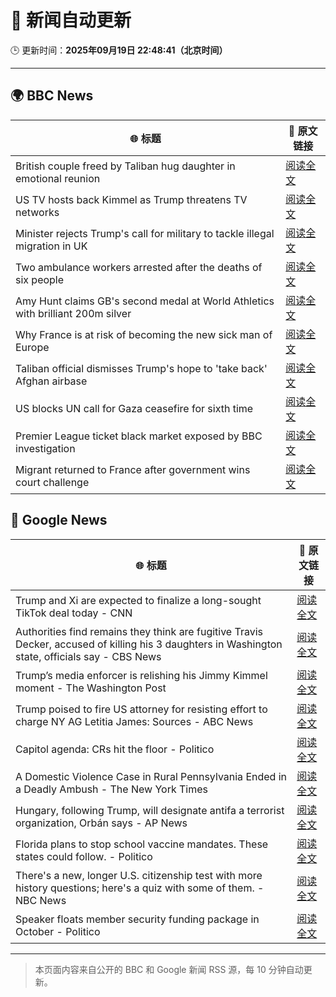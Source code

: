 # 🧠 新闻自动更新

🕒 更新时间：**2025年09月19日 22:48:41（北京时间）**

---

## 🌍 BBC News

| 🌐 标题 | 🔗 原文链接 |
|--------|-------------|
| British couple freed by Taliban hug daughter in emotional reunion | [阅读全文](https://www.bbc.com/news/articles/c0q7l8ewj0wo?at_medium=RSS&at_campaign=rss) |
| US TV hosts back Kimmel as Trump threatens TV networks | [阅读全文](https://www.bbc.com/news/articles/clyxjve3pe2o?at_medium=RSS&at_campaign=rss) |
| Minister rejects Trump's call for military to tackle illegal migration in UK | [阅读全文](https://www.bbc.com/news/articles/c04qre9l0v3o?at_medium=RSS&at_campaign=rss) |
| Two ambulance workers arrested after the deaths of six people | [阅读全文](https://www.bbc.com/news/articles/cvgvnvnm0vro?at_medium=RSS&at_campaign=rss) |
| Amy Hunt claims GB's second medal at World Athletics with brilliant 200m silver | [阅读全文](https://www.bbc.com/sport/athletics/articles/c701x1wn5rno?at_medium=RSS&at_campaign=rss) |
| Why France is at risk of becoming the new sick man of Europe | [阅读全文](https://www.bbc.com/news/articles/cvg9n6vr2eyo?at_medium=RSS&at_campaign=rss) |
| Taliban official dismisses Trump's hope to 'take back' Afghan airbase | [阅读全文](https://www.bbc.com/news/articles/c24rz9jeyjjo?at_medium=RSS&at_campaign=rss) |
| US blocks UN call for Gaza ceasefire for sixth time | [阅读全文](https://www.bbc.com/news/articles/ce3yj41083no?at_medium=RSS&at_campaign=rss) |
| Premier League ticket black market exposed by BBC investigation | [阅读全文](https://www.bbc.com/sport/articles/cwy9dlqxx2ro?at_medium=RSS&at_campaign=rss) |
| Migrant returned to France after government wins court challenge | [阅读全文](https://www.bbc.com/news/articles/cx273vnkjpmo?at_medium=RSS&at_campaign=rss) |

## 📰 Google News

| 🌐 标题 | 🔗 原文链接 |
|--------|-------------|
| Trump and Xi are expected to finalize a long-sought TikTok deal today - CNN | [阅读全文](https://news.google.com/rss/articles/CBMiZ0FVX3lxTE1YU01SbW9DUUFrdm1tX2VGR1hQWUk1NUZyV3JVYS0tNDhMSmxHZVhDcldad3dhMVcxZUtseWEyWEtRdWVQSW1PdkEyRW9JUDNJQTNwYzgxMjJHV2J3MF9xSnVTaW1Oa3c?oc=5) |
| Authorities find remains they think are fugitive Travis Decker, accused of killing his 3 daughters in Washington state, officials say - CBS News | [阅读全文](https://news.google.com/rss/articles/CBMimAFBVV95cUxQZGIzR0xRMDZ6WDdRLTIxZTdLTWtjRUFpTE1oR2lKdFpiMTRJN2FoMld2ZjdXdnRqZWJEWW9ncmRrYzlmUDhHT0hIV01vUnJ0empNbHBfZ2w4RUp5YkJ5MGhxaTZ2Z0duQ0R6NEpoSkpLa0U2b2t4Q2NEYnJERjRBSjdBNUcwRVoyOERYYVJKVFk4aGh3c0JOUNIBngFBVV95cUxQTjFZa3ZxZzM3R25oRlJmOW91MU01emc1bThWejk2b1RBRlY3V3ZoYnBzREEwRzZtUFY1UWgzWDFpVlo2aUlXcEROVi1uSnMxZGxxdlRzQlhPUXhXbmNPODZ0cGJraEpYelVYaUJKbVk4MXBwZHZ3YmpaQjlTRnplQ1ZpOEQ1czRtcUg1QVRtRldZSHpMNnJsVDBuZVVWUQ?oc=5) |
| Trump’s media enforcer is relishing his Jimmy Kimmel moment - The Washington Post | [阅读全文](https://news.google.com/rss/articles/CBMirwFBVV95cUxPcmZlMXJvTWhzMUN3UVdxVEdWZldwRE1ialZQX2RSeGlKSlB2SVg2SlJ6ZXFIaWc0dUVic2RxQUVMUW9rY19RZ28tY0k4RmJTSXNaNW10aEVNdUtQTENWN2M3UXZ5WW5FVnNicXY5TmgxRlc0V2RzMk5hNFZBTlVfaVBJQzZ2MDRNWURLMEp3TzFqNm8xb2txVUY3c3FBUHJuRVIyazRmbDFOYm9LdmdZ?oc=5) |
| Trump poised to fire US attorney for resisting effort to charge NY AG Letitia James: Sources - ABC News | [阅读全文](https://news.google.com/rss/articles/CBMinwFBVV95cUxNYjFUR0ZpakhnRHFmcF9RX0p6YWFGQlQtMWR0UXpUeVNXUE02SUtrVXZFbVBiaTJET092Rnp3Z3JsM2kyQ2M2REN3bHdDVnN5Nkl3Tm4xNXZpU1BFRkE5VVRQUC14U3l5OEU5WGstSHNrS2YxdGdDN29SaEtJaXZ2d3B3M2ZkLTBDRWJvZTZ6dndxT2xLR2dlOE9MVm5yUjDSAaQBQVVfeXFMUG9NdzFNdlhNQTg1VVk2b2JOSmxyOXIwdjJVRVo5dHVvTDk1V3N5dGhONGxIdElJSWhBQm9XM1R1bUVCNm9VMnZpbWttc0tNaV9DLXcwekJMMVNjZFhRSlZKdUVKaGpfLWJNLWowOGhOYVpoTmlOeFJtWnNqTkU4Wldhc1JXVnNHOVpudWxLWThCY29Ra2pFa2tzZmhaU3c2Y3BFRks?oc=5) |
| Capitol agenda: CRs hit the floor - Politico | [阅读全文](https://news.google.com/rss/articles/CBMivAFBVV95cUxQeHdROUpUQkoxNGxuREpvZmh1eF9Lb1NodWI5RTloU2Q2U1I1eHZ4eFNxSDNDX3pwbF9iRUc0Qjc2d3FkV19zWXo5Zm93ckdiNlIzM0NHVldBNF96bTZoU0IyRGVjN1FtX2N1bmlUNENfWjJFU0k1NGVxMzB6a3J1aW9WWjhYZUZ2d3M1VW9FbFFIbXNtUU9VUEV5U0NvZTdWQjhST0hlVm5lZDJER2NGNDJlcmRmLVZsRjkyTw?oc=5) |
| A Domestic Violence Case in Rural Pennsylvania Ended in a Deadly Ambush - The New York Times | [阅读全文](https://news.google.com/rss/articles/CBMihgFBVV95cUxPQkN1UWx4YzlOaHBxNmtNeUtHTTRDYVJ5UzFycXRkVnNicHZwNUYxVXhGUndraVljUUlPdmdFZkN5N2lLQ0RtUW9XR0ZTMzEtOGtjdHVSa09yMEtXQXMyakJ6TlowVE5kM3FpaTFPRE9VS2pGazA5enRpRW1DdkUwZElLMHlkQQ?oc=5) |
| Hungary, following Trump, will designate antifa a terrorist organization, Orbán says - AP News | [阅读全文](https://news.google.com/rss/articles/CBMirgFBVV95cUxQSkhVSmJiZkk5RVVrcW5pREtXZ0ltcnFocktuTmFCUWdPdS0zYTdqMWFtc2VGWUdaSlVDOERNQjZ2ZXJLcHltR2diM1o0bm1DZzg4bzcxX3RQc3ZKSU8yZUo0a2t2UElIQWRndnFSRURBWFBSbFQyMmVlOEJTQ2Y1encwUGZEYTRtV2lJRU8tMkNybklLSi1CdlpCR2JyNGRZZzNQa1dCRUdDZHpZcmc?oc=5) |
| Florida plans to stop school vaccine mandates. These states could follow. - Politico | [阅读全文](https://news.google.com/rss/articles/CBMiigFBVV95cUxQY1VJR1BJMnRyTjhrLTNVN0JNSFpOTUtVbnFMSVNPR25yVmhmVVdyVjFlWmQybW1fVVY1dlpfb296VmxIMWgxcHRLSk51YVBITU1WNldRQVN2cVZkUGxhTllJYlMxQWU3TzRrUFkzU1QzSzV2ZlN6Wm00a2E2d1BaS3oxZDJhMUJ4T2c?oc=5) |
| There's a new, longer U.S. citizenship test with more history questions; here's a quiz with some of them. - NBC News | [阅读全文](https://news.google.com/rss/articles/CBMimgFBVV95cUxQSFc5TEFoTHFpRFhJU19fbEtjVUhKRlhvU3IwN01fYXRicU5tX2ZFckdNYjA0Qm9Mc2M0Z0kzc1NxQ3VSTE1GUGlpaWJENW03SHRfTmNNdGV0Ujc4NXpaNWI3T2wwZnZlcS15SFJCMmNJVkZQcXlyOEtvU2pUNDhWMllNMmlsNTNiSmNObTNoMFhVY2pURVFIVGpR0gFWQVVfeXFMTjlVYWxOc2psOGRLSllLSms5bjZjZGVXdTg3Q1RrQUJ3ZFZlVXFTYkVfUlFmdDY3QUVkdnhoSmF4ZEp6MkM1Z2xhYWlXYl9GdXdESzlKMkE?oc=5) |
| Speaker floats member security funding package in October - Politico | [阅读全文](https://news.google.com/rss/articles/CBMiqAFBVV95cUxNU2txaHE3cEJtTzF1aXNIZjNDelR4SGNpLWlBRlE2MUpUUU1IUlBDUTg5WHhJcnQxVjhfc2ExM3BDcnZidmJ6cWRnMEhXODVOY3BZN0RNMGhZNUZLYTZRaUJDWmJ0RkpBaVA1NzZyTnR5MjVtWUtvR0x3YUtZUTZUZkd5V2I2YmNVb0pScS01MWFrUkNKZFloazBjWU9FOHBwYVF5d0I4UGE?oc=5) |

---
> 本页面内容来自公开的 BBC 和 Google 新闻 RSS 源，每 10 分钟自动更新。